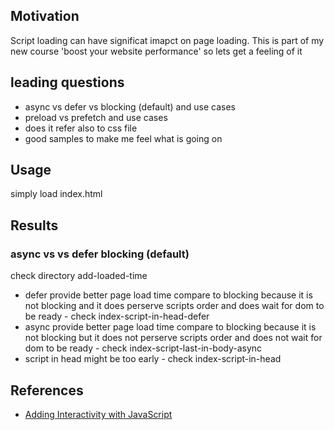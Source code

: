 <h2>Motivation</h2>
Script loading can have significat imapct on page loading. This is part of my new course 'boost your website performance' so lets get a feeling of it

<h2>leading questions</h2>
<ul>
<li>async vs defer vs blocking (default) and use cases</li>
<li>preload vs prefetch and use cases</li>
<li>does it refer also to css file </li>
<li>good samples to make me feel what is going on</li>
</ul>

<h2>Usage</h2>
simply load index.html

<h2>Results</h2>
<h3>async vs vs defer blocking (default)</h3>
check directory add-loaded-time
<ul>
 <li>defer provide better page load time compare to blocking because it is not blocking and it does perserve scripts order and does wait for dom to be ready - check index-script-in-head-defer</li>
 <li>async provide better page load time compare to blocking because it is not blocking but it does not perserve scripts order and does not wait for dom to be ready - check index-script-last-in-body-async</li>
 <li>script in head might be too early - check index-script-in-head</li>
</ul>

<h2>References</h2>
<ul>
<li><a href='https://web.dev/articles/critical-rendering-path/adding-interactivity-with-javascript'>Adding Interactivity with JavaScript
</a></li>
</ul>
